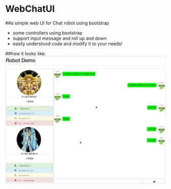 # WebChatUI
##a simple web UI for Chat robot using bootstrap

* some controllers using bootstrap
* support input message and roll up and down
* easily understood code and modify it to your needs! 

##how it looks like:
![effect](https://github.com/LandyGuo/WebChatUI/blob/master/res/VisualEffect.jpg)
